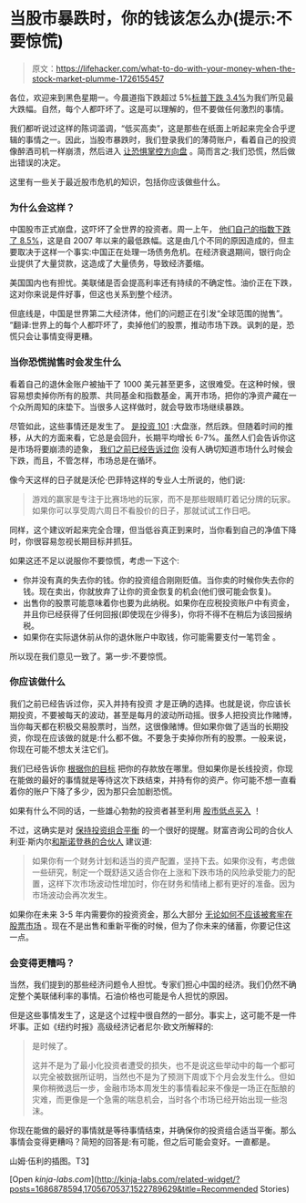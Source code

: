 # 当股市暴跌时，你的钱该怎么办(提示:不要惊慌)

> 原文：<https://lifehacker.com/what-to-do-with-your-money-when-the-stock-market-plumme-1726155457>

各位，欢迎来到黑色星期一。今晨道指下跌超过 5%[标普下跌 3.4%](http://www.bloomberg.com/news/articles/2015-08-24/u-s-stocks-fall-as-exchanges-open-s-p-500-index-loses-3-4-)为我们所见最大跌幅。自然，每个人都吓坏了。这是可以理解的，但不要做任何激烈的事情。



我们都听说过这样的陈词滥调，“低买高卖”，这是那些在纸面上听起来完全合乎逻辑的事情之一。因此，当股市暴跌时，我们登录我们的薄荷账户，看着自己的投资像醉酒司机一样崩溃，然后进入 [让恐惧掌控方向盘](http://twocents.lifehacker.com/my-finances-sucked-until-i-conquered-my-fear-of-being-p-1724941320) 。简而言之:我们恐慌，然后做出错误的决定。

这里有一些关于最近股市危机的知识，包括你应该做些什么。

### 为什么会这样？

中国股市正式崩盘，这吓坏了全世界的投资者。周一上午， [他们自己的指数下跌了 8.5%](https://www.washingtonpost.com/world/world-markets-lose-ground-amid-black-monday-for-shanghai-index/2015/08/24/a1c88a48-0161-404c-a48b-6cee7d04f864_story.html)，这是自 2007 年以来的最低跌幅。这是由几个不同的原因造成的，但主要取决于这样一个事实:中国正在处理一场债务危机。在经济衰退期间，银行向企业提供了大量贷款，这造成了大量债务，导致经济萎缩。

美国国内也有担忧。美联储是否会提高利率还有持续的不确定性。油价正在下跌，这对你来说是件好事，但这也关系到整个经济。

但底线是，中国是世界第二大经济体，他们的问题正在引发“全球范围的抛售”。 “翻译:世界上的每个人都吓坏了，卖掉他们的股票，推动市场下跌。讽刺的是，恐慌只会让事情变得更糟。

### 当你恐慌抛售时会发生什么

看着自己的退休金账户被抽干了 1000 美元甚至更多，这很难受。在这种时候，很容易想卖掉你所有的股票、共同基金和指数基金，离开市场，把你的净资产藏在一个众所周知的床垫下。当很多人这样做时，就会导致市场继续暴跌。

尽管如此，这些事情还是发生了。 [是投资 101](https://lifehacker.com/is-the-stock-market-going-to-crash-soon-1690802962) :大盘涨，然后跌。但随着时间的推移，从大的方面来看，它总是会回升，长期平均增长 6-7%。虽然人们会告诉你这是市场将要崩溃的迹象， [我们之前已经告诉过你](https://lifehacker.com/is-the-stock-market-going-to-crash-soon-1690802962) 没有人确切知道市场什么时候会下跌，而且，不管怎样，市场总是在循环。

像今天这样的日子就是沃伦·巴菲特这样的专业人士所说的，他们说:

> 游戏的赢家是专注于比赛场地的玩家，而不是那些眼睛盯着记分牌的玩家。如果你可以享受周六周日不看股价的日子，那就试试工作日吧。

同样，这个建议听起来完全合理，但当低谷真正到来时，当你看到自己的净值下降时，你很容易忽视长期目标并抓狂。

如果这还不足以说服你不要惊慌，考虑一下这个:

*   你并没有真的失去你的钱。你的投资组合刚刚贬值。当你卖的时候你失去你的钱。现在卖出，你就放弃了让你的资金恢复的机会(他们很可能会恢复)。
*   出售你的股票可能意味着你也要为此纳税。如果你在应税投资账户中有资金，并且你已经获得了任何回报(即使现在少得多)，你将不得不在稍后为该回报纳税。
*   如果你在实际退休前从你的退休账户中取钱，你可能需要支付一笔罚金 。

所以现在我们意见一致了。第一步:不要惊慌。

### 你应该做什么

我们之前已经告诉过你，买入并持有投资 才是正确的选择。也就是说，你应该长期投资，不要被每天的波动，甚至是每月的波动所动摇。很多人把投资比作赌博，当你每天都在积极交易股票时，当然，这很像赌博。但如果你做了适当的长期投资，你现在应该做的就是:什么都不做。不要急于卖掉你所有的股票。一般来说，你现在可能不想太关注它们。

我们已经告诉你 [根据你的目标](https://lifehacker.com/the-best-place-to-park-your-money-based-on-your-saving-1543781226) 把你的存款放在哪里。但如果你是长线投资，你现在能做的最好的事情就是等待这次下跌结束，并持有你的资产。你可能不想一直看着你的账户下降了多少，因为那只会加剧恐慌。

如果有什么不同的话，一些雄心勃勃的投资者甚至利用 [股市低点买入](http://www.fool.com/investing/general/2014/06/01/why-warren-buffett-loves-when-his-stocks-plummet.aspx) ！

不过，这确实是对 [保持投资组合平衡](https://lifehacker.com/how-to-build-an-easy-beginner-set-and-forget-investm-1686878594) 的一个很好的提醒。财富咨询公司的合伙人利亚·斯内尔[和斯诺登巷的合伙人](http://snowdenlane.com/) 建议道:

> 如果你有一个财务计划和适当的资产配置，坚持下去。如果你没有，考虑做一些研究，制定一个既舒适又适合你在上涨和下跌市场的风险承受能力的配置，这样下次市场波动性增加时，你在财务和情绪上都有更好的准备。因为市场波动会再次发生。

如果你在未来 3-5 年内需要你的投资资金，那么大部分 [无论如何不应该被套牢在股票市场](https://lifehacker.com/the-best-place-to-park-your-money-based-on-your-saving-1543781226) 。现在不是出售和重新平衡的时候，但为了你未来的储蓄，你要记住这一点。

### 会变得更糟吗？

当然，我们提到的那些经济问题令人担忧。专家们担心中国的经济。我们仍然不确定整个美联储利率的事情。石油价格也可能是令人担忧的原因。

但是这些事情发生了，这是这个过程中很自然的一部分。事实上，这可能不是一件坏事。正如《纽约时报》高级经济记者尼尔·欧文所解释的:

> 是时候了。
> 
> 这并不是为了最小化投资者遭受的损失，也不是说这些举动中的每一个都可以完全被数据所证明，当然也不是为了预测下周或下个月会发生什么。但如果你稍微退后一步，金融市场本周发生的事情看起来不像是一场正在酝酿的灾难，而更像是一个急需的喘息机会，当时各个市场已经开始出现一些泡沫。

你现在能做的最好的事情就是等待事情结束，并确保你的投资组合适当平衡。那么事情会变得更糟吗？简短的回答是:有可能，但之后可能会变好。一直都是。

山姆·伍利的插图。T3】

[Open *kinja-labs.com*](http://kinja-labs.com/related-widget/?posts=1686878594,1705670537,1522789629&title=Recommended Stories)